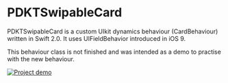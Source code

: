 # PDKTSwipableCard
PDKTSwipableCard is a custom UIkit dynamics behaviour (CardBehaviour) written in Swift 2.0. It uses UIFieldBehavior introduced in iOS 9.

This behaviour class is not finished and was intended as a demo to practise with the new behaviour.

[![Project demo](http://img.youtube.com/vi/wdizWobMPsk/0.jpg)](http://www.youtube.com/watch?v=wdizWobMPsk)

